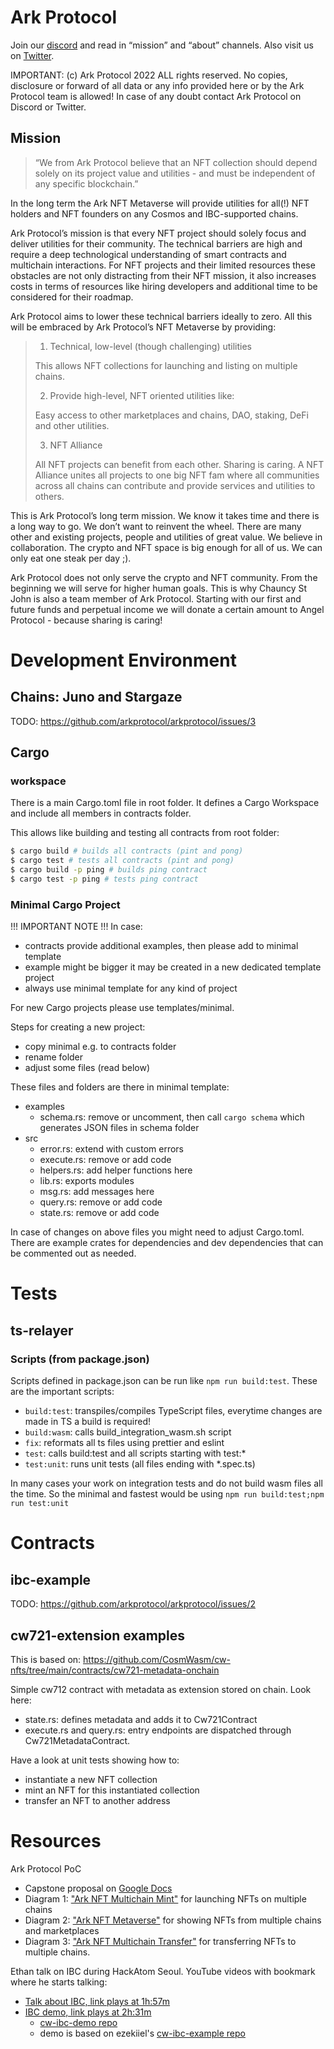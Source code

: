 # Ark Protocol

Join our [discord](https://discord.gg/fVv6Mf9Wr8) and read in “mission” and “about” channels. Also visit us on [Twitter](https://twitter.com/arkprotocol).

IMPORTANT:
(c) Ark Protocol 2022
ALL rights reserved.
No copies, disclosure or forward of all data or any info provided here or by the Ark Protocol team is allowed!
In case of any doubt contact Ark Protocol on Discord or Twitter.


## Mission

> “We from Ark Protocol believe that an NFT collection should depend solely on its project value and utilities - and must be independent of any specific blockchain.”

In the long term the Ark NFT Metaverse will provide utilities for all(!) NFT holders and NFT founders on any Cosmos and IBC-supported chains.

Ark Protocol’s mission is that every NFT project should solely focus and deliver utilities for their community. The technical barriers are high and require a deep technological understanding of smart contracts and multichain interactions. For NFT projects and their limited resources these obstacles are not only distracting from their NFT mission, it also increases costs in terms of resources like hiring developers and additional time to be considered for their roadmap.

Ark Protocol aims to lower these technical barriers ideally to zero. All this will be embraced by Ark Protocol’s NFT Metaverse by providing:

> 1. Technical, low-level (though challenging) utilities
>
> This allows NFT collections for launching and listing on multiple chains.
>
> 2. Provide high-level, NFT oriented utilities like:
>
> Easy access to other marketplaces and chains, DAO, staking, DeFi and other utilities.
>
> 3. NFT Alliance
>
> All NFT projects can benefit from each other. Sharing is caring. A NFT Alliance unites all projects to one big NFT fam where all communities across all chains can contribute and provide services and utilities to others.

This is Ark Protocol’s long term mission. We know it takes time and there is a long way to go. We don’t want to reinvent the wheel. There are many other and existing projects, people and utilities of great value. We believe in collaboration. The crypto and NFT space is big enough for all of us. We can only eat one steak per day ;).

Ark Protocol does not only serve the crypto and NFT community. From the beginning we will serve for higher human goals. This is why Chauncy St John is also a team member of Ark Protocol. Starting with our first and future funds and perpetual income we will donate a certain amount to Angel Protocol - because sharing is caring!

# Development Environment

## Chains: Juno and Stargaze

TODO: https://github.com/arkprotocol/arkprotocol/issues/3

## Cargo

### workspace

There is a main Cargo.toml file in root folder. It defines a Cargo Workspace and include all members in contracts folder.

This allows like building and testing all contracts from root folder:

```bash
$ cargo build # builds all contracts (pint and pong)
$ cargo test # tests all contracts (pint and pong)
$ cargo build -p ping # builds ping contract
$ cargo test -p ping # tests ping contract
```

### Minimal Cargo Project

!!! IMPORTANT NOTE !!!
In case:

- contracts provide additional examples, then please add to minimal template
- example might be bigger it may be created in a new dedicated template project
- always use minimal template for any kind of project

For new Cargo projects please use templates/minimal.

Steps for creating a new project:
- copy minimal e.g. to contracts folder
- rename folder
- adjust some files (read below)

These files and folders are there in minimal template:
- examples
  - schema.rs: remove or uncomment, then call `cargo schema` which generates JSON files in schema folder
- src
  - error.rs: extend with custom errors
  - execute.rs: remove or add code
  - helpers.rs: add helper functions here
  - lib.rs: exports modules
  - msg.rs: add messages here
  - query.rs: remove or add code
  - state.rs: remove or add code

In case of changes on above files you might need to adjust Cargo.toml. There are example crates for dependencies and dev dependencies that can be commented out as needed.

# Tests

## ts-relayer

### Scripts (from package.json)

Scripts defined in package.json can be run like `npm run build:test`. These are the important scripts:

- `build:test`: transpiles/compiles TypeScript files, everytime changes are made in TS a build is required!
- `build:wasm`: calls build_integration_wasm.sh script
- `fix`: reformats all ts files using prettier and eslint
- `test`: calls build:test and all scripts starting with test:*
- `test:unit`: runs unit tests (all files ending with *.spec.ts)

In many cases your work on integration tests and do not build wasm files all the time. So the minimal and fastest would be using `npm run build:test;npm run test:unit`


# Contracts

## ibc-example

TODO: https://github.com/arkprotocol/arkprotocol/issues/2

## cw721-extension examples

This is based on: https://github.com/CosmWasm/cw-nfts/tree/main/contracts/cw721-metadata-onchain

Simple cw712 contract with metadata as extension stored on chain. Look here:

- state.rs: defines metadata and adds it to Cw721Contract
- execute.rs and query.rs: entry endpoints are dispatched through Cw721MetadataContract.

Have a look at unit tests showing how to:
- instantiate a new NFT collection
- mint an NFT for this instantiated collection
- transfer an NFT to another address

# Resources

Ark Protocol PoC
- Capstone proposal on [Google Docs](https://docs.google.com/document/d/1fdyKduM1svb0-iqm6P4qYlI_MloLVxOz1JJp638MV2E/edit#)
- Diagram 1: ["Ark NFT Multichain Mint"](https://miro.com/app/board/uXjVPagx4rA=/?share_link_id=916998647749) for launching NFTs on multiple chains
- Diagram 2: ["Ark NFT Metaverse"](https://miro.com/app/board/uXjVPbPDhnY=/?share_link_id=167610037027) for showing NFTs from multiple chains and marketplaces
- Diagram 3: ["Ark NFT Multichain Transfer"](https://miro.com/app/board/uXjVPay0O2c=/?share_link_id=545414865469) for transferring NFTs to multiple chains.

Ethan talk on IBC during HackAtom Seoul. YouTube videos with bookmark where he starts talking:
- [Talk about IBC, link plays at 1h:57m](https://www.youtube.com/watch?v=x75UobIr4qo&t=7077s)
- [IBC demo, link plays at 2h:31m](https://www.youtube.com/watch?v=x75UobIr4qo&t=9092s)
  - [cw-ibc-demo repo](https://github.com/confio/cw-ibc-demo)
  - demo is based on ezekiiel's [cw-ibc-example repo](https://github.com/ezekiiel/cw-ibc-example)
